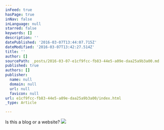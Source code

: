 ```yaml
---
inFeed: true
hasPage: true
inNav: false
inLanguage: null
starred: false
keywords: []
description: ''
datePublished: '2016-03-07T13:44:07.715Z'
dateModified: '2016-03-07T13:42:27.514Z'
title: ''
author: []
sourcePath: _posts/2016-03-07-e1cf9fcc-fb83-44e5-a09e-daa25a9b3a00.md
published: true
authors: []
publisher:
  name: null
  domain: null
  url: null
  favicon: null
url: e1cf9fcc-fb83-44e5-a09e-daa25a9b3a00/index.html
_type: Article

---
```

Is this a blog or a website?
![](https://the-grid-user-content.s3-us-west-2.amazonaws.com/93e02709-64ae-43b2-b34c-2afd7635d198.jpg)